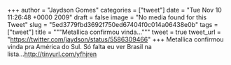 
+++
author = "Jaydson Gomes"
categories = ["tweet"]
date = "Tue Nov 10 11:26:48 +0000 2009"
draft = false
image = "No media found for this Tweet"
slug = "5ed3779fbd3692f750ed67404f0c014a06438e0b"
tags = ["tweet"]
title = """Metallica confirmou vinda..."""
tweet = true
tweet_url = "https://twitter.com/jaydson/status/5586309466"
+++
Metallica confirmou vinda pra América do Sul. Só falta eu ver Brasil na lista...http://tinyurl.com/yfhjren
